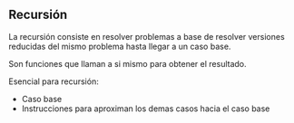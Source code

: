 ## Recursión

La recursión consiste en resolver problemas a base de resolver
versiones reducidas del mismo problema hasta llegar a un caso base.

Son funciones que llaman a si mismo para obtener el resultado.

Esencial para recursión:
* Caso base
* Instrucciones para aproximan los demas casos hacia el caso base
